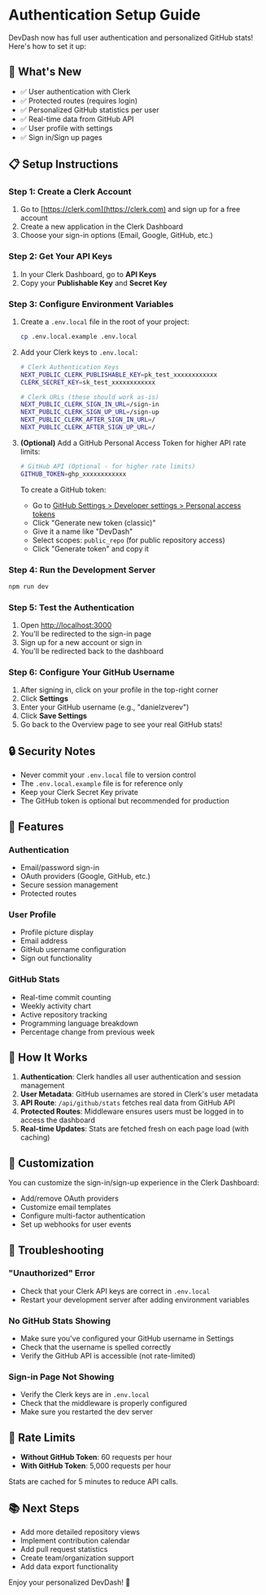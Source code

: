 # Authentication Setup Guide

DevDash now has full user authentication and personalized GitHub stats! Here's how to set it up:

## 🎉 What's New

- ✅ User authentication with Clerk
- ✅ Protected routes (requires login)
- ✅ Personalized GitHub statistics per user
- ✅ Real-time data from GitHub API
- ✅ User profile with settings
- ✅ Sign in/Sign up pages

## 📋 Setup Instructions

### Step 1: Create a Clerk Account

1. Go to [https://clerk.com](https://clerk.com) and sign up for a free account
2. Create a new application in the Clerk Dashboard
3. Choose your sign-in options (Email, Google, GitHub, etc.)

### Step 2: Get Your API Keys

1. In your Clerk Dashboard, go to **API Keys**
2. Copy your **Publishable Key** and **Secret Key**

### Step 3: Configure Environment Variables

1. Create a `.env.local` file in the root of your project:
   ```bash
   cp .env.local.example .env.local
   ```

2. Add your Clerk keys to `.env.local`:
   ```bash
   # Clerk Authentication Keys
   NEXT_PUBLIC_CLERK_PUBLISHABLE_KEY=pk_test_xxxxxxxxxxxx
   CLERK_SECRET_KEY=sk_test_xxxxxxxxxxxx

   # Clerk URLs (these should work as-is)
   NEXT_PUBLIC_CLERK_SIGN_IN_URL=/sign-in
   NEXT_PUBLIC_CLERK_SIGN_UP_URL=/sign-up
   NEXT_PUBLIC_CLERK_AFTER_SIGN_IN_URL=/
   NEXT_PUBLIC_CLERK_AFTER_SIGN_UP_URL=/
   ```

3. **(Optional)** Add a GitHub Personal Access Token for higher API rate limits:
   ```bash
   # GitHub API (Optional - for higher rate limits)
   GITHUB_TOKEN=ghp_xxxxxxxxxxxx
   ```

   To create a GitHub token:
   - Go to [GitHub Settings > Developer settings > Personal access tokens](https://github.com/settings/tokens)
   - Click "Generate new token (classic)"
   - Give it a name like "DevDash"
   - Select scopes: `public_repo` (for public repository access)
   - Click "Generate token" and copy it

### Step 4: Run the Development Server

```bash
npm run dev
```

### Step 5: Test the Authentication

1. Open [http://localhost:3000](http://localhost:3000)
2. You'll be redirected to the sign-in page
3. Sign up for a new account or sign in
4. You'll be redirected back to the dashboard

### Step 6: Configure Your GitHub Username

1. After signing in, click on your profile in the top-right corner
2. Click **Settings**
3. Enter your GitHub username (e.g., "danielzverev")
4. Click **Save Settings**
5. Go back to the Overview page to see your real GitHub stats!

## 🔒 Security Notes

- Never commit your `.env.local` file to version control
- The `.env.local.example` file is for reference only
- Keep your Clerk Secret Key private
- The GitHub token is optional but recommended for production

## 🚀 Features

### Authentication
- Email/password sign-in
- OAuth providers (Google, GitHub, etc.)
- Secure session management
- Protected routes

### User Profile
- Profile picture display
- Email address
- GitHub username configuration
- Sign out functionality

### GitHub Stats
- Real-time commit counting
- Weekly activity chart
- Active repository tracking
- Programming language breakdown
- Percentage change from previous week

## 📖 How It Works

1. **Authentication**: Clerk handles all user authentication and session management
2. **User Metadata**: GitHub usernames are stored in Clerk's user metadata
3. **API Route**: `/api/github/stats` fetches real data from GitHub API
4. **Protected Routes**: Middleware ensures users must be logged in to access the dashboard
5. **Real-time Updates**: Stats are fetched fresh on each page load (with caching)

## 🎨 Customization

You can customize the sign-in/sign-up experience in the Clerk Dashboard:
- Add/remove OAuth providers
- Customize email templates
- Configure multi-factor authentication
- Set up webhooks for user events

## 🐛 Troubleshooting

### "Unauthorized" Error
- Check that your Clerk API keys are correct in `.env.local`
- Restart your development server after adding environment variables

### No GitHub Stats Showing
- Make sure you've configured your GitHub username in Settings
- Check that the username is spelled correctly
- Verify the GitHub API is accessible (not rate-limited)

### Sign-in Page Not Showing
- Verify the Clerk keys are in `.env.local`
- Check that the middleware is properly configured
- Make sure you restarted the dev server

## 🔄 Rate Limits

- **Without GitHub Token**: 60 requests per hour
- **With GitHub Token**: 5,000 requests per hour

Stats are cached for 5 minutes to reduce API calls.

## 📚 Next Steps

- Add more detailed repository views
- Implement contribution calendar
- Add pull request statistics
- Create team/organization support
- Add data export functionality

Enjoy your personalized DevDash! 🎉
